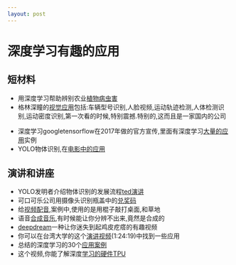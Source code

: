 ```yaml
---
layout: post
---
```


# 深度学习有趣的应用

## 短材料

- 用深度学习帮助辨别农业[植物病虫害](https://www.youtube.com/watch?v=NlpS-DhayQA&index=3&list=PLQY2H8rRoyvxjVx3zfw4vA4cvlKogyLNN)
- 格林深瞳的[视觉应用](https://youtu.be/xhp47v5OBXQ)包括:车辆型号识别,人脸视频,运动轨迹检测,人体检测识别,运动密度识别,第一次看的时候,特别震撼.特别的,这而且是一家国内的公司

* 深度学习googletensorflow在2017年做的官方宣传,里面有深度学习[大量的应用](https://www.youtube.com/watch?v=mWl45NkFBOc&list=PLOU2XLYxmsIKGc_NBoIhTn2Qhraji53cv)实例
* YOLO物体识别,在[电影中的应用](https://youtu.be/VOC3huqHrss)

## 演讲和讲座

* YOLO发明者介绍物体识别的发展流程[ted演讲](https://www.ted.com/talks/joseph_redmon_how_a_computer_learns_to_recognize_objects_instantly)
* 可口可乐公司用摄像头识别瓶盖中的[兑奖码](https://www.youtube.com/watch?v=WIV6oUc2JOg&index=20&list=PLQY2H8rRoyvxjVx3zfw4vA4cvlKogyLNN)
* 给[视频配音](https://youtu.be/0FW99AQmMc8),案例中,使用的是用棍子敲打桌面,和草地
* 语音[合成音乐](http://www.dtic.upf.edu/~mblaauw/NPSS/),有时候能让你分辨不出来,竟然是合成的
* [deepdream](https://youtu.be/SCE-QeDfXtA)一种让你迷失到起鸡皮疙瘩的有趣视频
* 你可以在台湾大学的这个[演讲视频](https://www.youtube.com/watch?v=X-Q72NiI3SQ&t=2s)(1:24:19)中找到一些应用
* 总结的深度学习的30个[应用案例](http://www.yaronhadad.com/deep-learning-most-amazing-applications/#wild)
* 这个视频,你能了解深度[学习的硬件TPU](https://www.youtube.com/watch?v=zEOtG-ChmZE)


